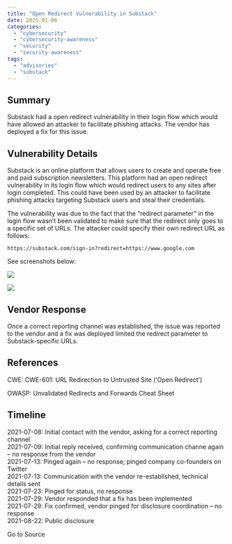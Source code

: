 ```yaml
---
title: "Open Redirect Vulnerability in Substack"
date: 2025-01-06
categories: 
  - "cybersecurity"
  - "cybersecurity-awareness"
  - "security"
  - "security-awareness"
tags: 
  - "advisories"
  - "substack"
---
```


## Summary

Substack had a open redirect vulnerability in their login flow which would have allowed an attacker to facilitate phishing attacks. The vendor has deployed a fix for this issue.

## Vulnerability Details

Substack is an online platform that allows users to create and operate free and paid subscription newsletters. This platform had an open redirect vulnerability in its login flow which would redirect users to any sites after login completed. This could have been used by an attacker to facilitate phishing attacks targeting Substack users and steal their credentials.

The vulnerability was due to the fact that the “redirect parameter” in the login flow wasn’t been validated to make sure that the redirect only goes to a specific set of URLs. The attacker could specify their own redirect URL as follows:

```
https://substack.com/sign-in?redirect=https://www.google.com
```

See screenshots below:

![](https://wwws.nightwatchcybersecurity.com/wp-content/uploads/2021/08/screen1.png?w=614)

![](https://wwws.nightwatchcybersecurity.com/wp-content/uploads/2021/08/screen2.png?w=525)

## Vendor Response

Once a correct reporting channel was established, the issue was reported to the vendor and a fix was deployed limited the redirect parameter to Substack-specific URLs.

## References

CWE: CWE-601: URL Redirection to Untrusted Site (‘Open Redirect’)

OWASP: Unvalidated Redirects and Forwards Cheat Sheet

## Timeline

2021-07-08: Initial contact with the vendor, asking for a correct reporting channel  
2021-07-09: Initial reply received, confirming communication channe again – no response from the vendor  
2021-07-13: Pinged again – no response; pinged company co-founders on Twitter  
2021-07-13: Communication with the vendor re-established, technical details sent  
2021-07-23: Pinged for status, no response  
2021-07-29: Vendor responded that a fix has been implemented  
2021-07-29: Fix confirmed, vendor pinged for disclosure coordination – no response  
2021-08-22: Public disclosure  

Go to Source
